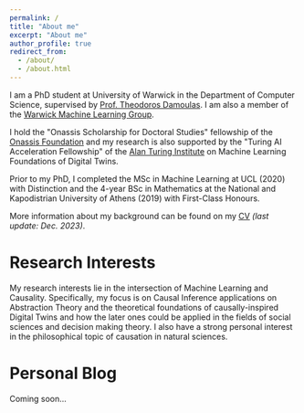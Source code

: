 ```yaml
---
permalink: /
title: "About me"
excerpt: "About me"
author_profile: true
redirect_from: 
  - /about/
  - /about.html
---
```


I am a PhD student at University of Warwick in the Department of Computer Science, supervised by [Prof. Theodoros Damoulas](https://warwick.ac.uk/fac/sci/statistics/staff/academic-research/damoulas/). I am also a member of the [Warwick Machine Learning Group](https://wmlg.io/).

I hold the "Onassis Scholarship for Doctoral Studies" fellowship of the [Onassis Foundation](https://www.onassis.org/) and my research is also supported by the "Turing AI Acceleration Fellowship" of the [Alan Turing Institute](https://www.turing.ac.uk/) on Machine Learning Foundations of Digital Twins.

Prior to my PhD, I completed the MSc in Machine Learning at UCL (2020) with Distinction and the 4-year BSc in Mathematics at the National and Kapodistrian University of Athens (2019) with First-Class Honours.

More information about my background can be found on my [CV](https://yfelekis.github.io/files/CV_Y_FELEKIS_page.pdf) *(last update: Dec. 2023)*.

Research Interests
======
My research interests lie in the intersection of Machine Learning and Causality. Specifically, my  focus is on Causal Inference applications on Abstraction Theory and the theoretical foundations of causally-inspired Digital Twins and how the later ones could be applied in the fields of social sciences and decision making theory.
I also have a strong personal interest in the philosophical topic of causation in natural sciences.

Personal Blog
======
Coming soon...
